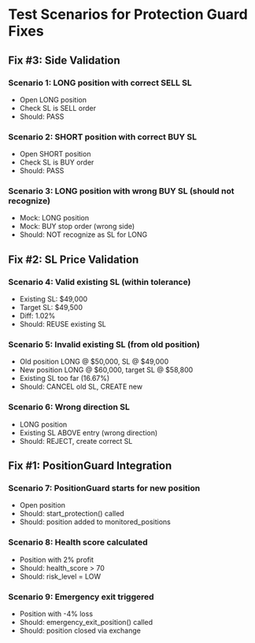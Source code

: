 # Test Scenarios for Protection Guard Fixes

## Fix #3: Side Validation

### Scenario 1: LONG position with correct SELL SL
- Open LONG position
- Check SL is SELL order
- Should: PASS

### Scenario 2: SHORT position with correct BUY SL
- Open SHORT position
- Check SL is BUY order
- Should: PASS

### Scenario 3: LONG position with wrong BUY SL (should not recognize)
- Mock: LONG position
- Mock: BUY stop order (wrong side)
- Should: NOT recognize as SL for LONG

## Fix #2: SL Price Validation

### Scenario 4: Valid existing SL (within tolerance)
- Existing SL: $49,000
- Target SL: $49,500
- Diff: 1.02%
- Should: REUSE existing SL

### Scenario 5: Invalid existing SL (from old position)
- Old position LONG @ $50,000, SL @ $49,000
- New position LONG @ $60,000, target SL @ $58,800
- Existing SL too far (16.67%)
- Should: CANCEL old SL, CREATE new

### Scenario 6: Wrong direction SL
- LONG position
- Existing SL ABOVE entry (wrong direction)
- Should: REJECT, create correct SL

## Fix #1: PositionGuard Integration

### Scenario 7: PositionGuard starts for new position
- Open position
- Should: start_protection() called
- Should: position added to monitored_positions

### Scenario 8: Health score calculated
- Position with 2% profit
- Should: health_score > 70
- Should: risk_level = LOW

### Scenario 9: Emergency exit triggered
- Position with -4% loss
- Should: emergency_exit_position() called
- Should: position closed via exchange
